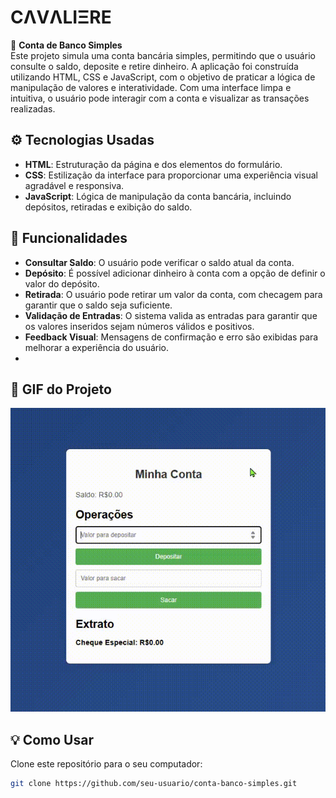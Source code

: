 # **CΛVΛLIΞRE**

🏦 **Conta de Banco Simples**  
Este projeto simula uma conta bancária simples, permitindo que o usuário consulte o saldo, deposite e retire dinheiro. A aplicação foi construída utilizando HTML, CSS e JavaScript, com o objetivo de praticar a lógica de manipulação de valores e interatividade. Com uma interface limpa e intuitiva, o usuário pode interagir com a conta e visualizar as transações realizadas.

## ⚙️ Tecnologias Usadas
- **HTML**: Estruturação da página e dos elementos do formulário.
- **CSS**: Estilização da interface para proporcionar uma experiência visual agradável e responsiva.
- **JavaScript**: Lógica de manipulação da conta bancária, incluindo depósitos, retiradas e exibição do saldo.

## 🧠 Funcionalidades
- **Consultar Saldo**: O usuário pode verificar o saldo atual da conta.
- **Depósito**: É possível adicionar dinheiro à conta com a opção de definir o valor do depósito.
- **Retirada**: O usuário pode retirar um valor da conta, com checagem para garantir que o saldo seja suficiente.
- **Validação de Entradas**: O sistema valida as entradas para garantir que os valores inseridos sejam números válidos e positivos.
- **Feedback Visual**: Mensagens de confirmação e erro são exibidas para melhorar a experiência do usuário.
- 
## 📸 GIF do Projeto
![Demonstração do Projeto](./public/img/ContaBancoSimples.gif)

## 💡 Como Usar
Clone este repositório para o seu computador:

```bash
git clone https://github.com/seu-usuario/conta-banco-simples.git
